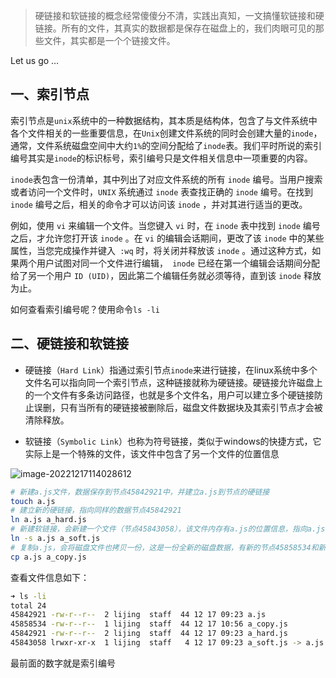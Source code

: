 > 硬链接和软链接的概念经常傻傻分不清，实践出真知，一文搞懂软链接和硬链接。所有的文件，其真实的数据都是保存在磁盘上的，我们肉眼可见的那些文件，其实都是一个个链接文件。

Let  us go …

## 一、索引节点

索引节点是`unix`系统中的一种数据结构，其本质是结构体，包含了与文件系统中各个文件相关的一些重要信息，在`Unix`创建文件系统的同时会创建大量的`inode`，通常，文件系统磁盘空间中大约`1%`的空间分配给了`inode`表。我们平时所说的索引编号其实是`inode`的标识标号，索引编号只是文件相关信息中一项重要的内容。

`inode`表包含一份清单，其中列出了对应文件系统的所有 `inode` 编号。当用户搜索或者访问一个文件时，`UNIX` 系统通过 `inode` 表查找正确的 `inode` 编号。在找到 `inode` 编号之后，相关的命令才可以访问该 `inode` ，并对其进行适当的更改。

例如，使用 `vi` 来编辑一个文件。当您键入 `vi` 时，在 `inode` 表中找到 `inode` 编号之后，才允许您打开该 `inode` 。在 `vi` 的编辑会话期间，更改了该 `inode` 中的某些属性，当您完成操作并键入` :wq` 时，将关闭并释放该 `inode` 。通过这种方式，如果两个用户试图对同一个文件进行编辑，` inode` 已经在第一个编辑会话期间分配给了另一个用户 `ID (UID)`，因此第二个编辑任务就必须等待，直到该 `inode` 释放为止。

如何查看索引编号呢？使用命令`ls -li`

## 二、硬链接和软链接

- 硬链接（`Hard Link`）指通过索引节点`inode`来进行链接，在linux系统中多个文件名可以指向同一个索引节点，这种链接就称为硬链接。硬链接允许磁盘上的一个文件有多条访问路径，也就是多个文件名，用户可以建立多个硬链接防止误删，只有当所有的硬链接被删除后，磁盘文件数据块及其索引节点才会被清除释放。

- 软链接（`Symbolic Link`）也称为符号链接，类似于windows的快捷方式，它实际上是一个特殊的文件，该文件中包含了另一个文件的位置信息

![image-20221217114028612](https://gitlab.com/lijing-2008/blogpic/-/raw/main/pictures/2022/12/17_11_45_22_image-20221217114028612.png)

```bash
# 新建a.js文件，数据保存到节点45842921中，并建立a.js到节点的硬链接
touch a.js
# 建立新的硬链接，指向同样的数据节点45842921
ln a.js a_hard.js
# 新建软链接，会新建一个文件（节点45843058），该文件内存有a.js的位置信息，指向a.js
ln -s a.js a_soft.js
# 复制a.js，会将磁盘文件也拷贝一份，这是一份全新的磁盘数据，有新的节点45858534和新的硬链接
cp a.js a_copy.js
```

查看文件信息如下：

```bash
➜ ls -li
total 24
45842921 -rw-r--r--  2 lijing  staff  44 12 17 09:23 a.js
45858534 -rw-r--r--  1 lijing  staff  44 12 17 10:56 a_copy.js
45842921 -rw-r--r--  2 lijing  staff  44 12 17 09:23 a_hard.js
45843058 lrwxr-xr-x  1 lijing  staff   4 12 17 09:23 a_soft.js -> a.js
```

最前面的数字就是索引编号